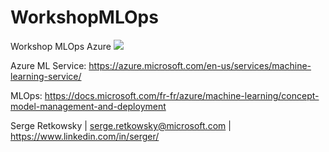 # WorkshopMLOps
Workshop MLOps Azure
<img src="https://github.com/retkowsky/images/blob/master/AzureMLservicebanniere.png?raw=true">

Azure ML Service: https://azure.microsoft.com/en-us/services/machine-learning-service/

MLOps: https://docs.microsoft.com/fr-fr/azure/machine-learning/concept-model-management-and-deployment


Serge Retkowsky | serge.retkowsky@microsoft.com | https://www.linkedin.com/in/serger/

